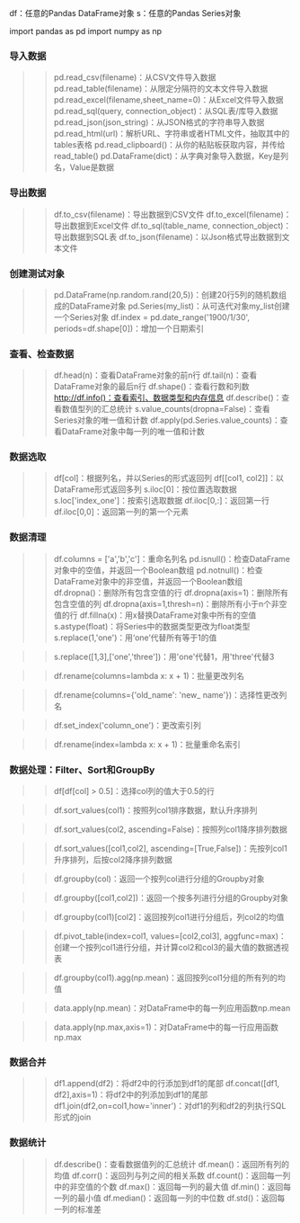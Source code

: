 df：任意的Pandas DataFrame对象
s：任意的Pandas Series对象

import pandas as pd
import numpy as np

### 导入数据
>> pd.read_csv(filename)：从CSV文件导入数据
>> pd.read_table(filename)：从限定分隔符的文本文件导入数据
>> pd.read_excel(filename,sheet_name=0)：从Excel文件导入数据
>> pd.read_sql(query, connection_object)：从SQL表/库导入数据
>> pd.read_json(json_string)：从JSON格式的字符串导入数据
>> pd.read_html(url)：解析URL、字符串或者HTML文件，抽取其中的tables表格
>> pd.read_clipboard()：从你的粘贴板获取内容，并传给read_table()
>> pd.DataFrame(dict)：从字典对象导入数据，Key是列名，Value是数据

### 导出数据
>> df.to_csv(filename)：导出数据到CSV文件
>> df.to_excel(filename)：导出数据到Excel文件
>> df.to_sql(table_name, connection_object)：导出数据到SQL表
>> df.to_json(filename)：以Json格式导出数据到文本文件

### 创建测试对象
>> pd.DataFrame(np.random.rand(20,5))：创建20行5列的随机数组成的DataFrame对象
>> pd.Series(my_list)：从可迭代对象my_list创建一个Series对象
>> df.index = pd.date_range('1900/1/30', periods=df.shape[0])：增加一个日期索引

### 查看、检查数据
>> df.head(n)：查看DataFrame对象的前n行
>> df.tail(n)：查看DataFrame对象的最后n行
>> df.shape()：查看行数和列数
>> http://df.info()：查看索引、数据类型和内存信息
>> df.describe()：查看数值型列的汇总统计
>> s.value_counts(dropna=False)：查看Series对象的唯一值和计数
>> df.apply(pd.Series.value_counts)：查看DataFrame对象中每一列的唯一值和计数

### 数据选取
>> df[col]：根据列名，并以Series的形式返回列
>> df[[col1, col2]]：以DataFrame形式返回多列
>> s.iloc[0]：按位置选取数据
>> s.loc['index_one']：按索引选取数据
>> df.iloc[0,:]：返回第一行
>> df.iloc[0,0]：返回第一列的第一个元素

### 数据清理
>> df.columns = ['a','b','c']：重命名列名
>> pd.isnull()：检查DataFrame对象中的空值，并返回一个Boolean数组
>> pd.notnull()：检查DataFrame对象中的非空值，并返回一个Boolean数组
>> df.dropna()：删除所有包含空值的行
>> df.dropna(axis=1)：删除所有包含空值的列
>> df.dropna(axis=1,thresh=n)：删除所有小于n个非空值的行
>> df.fillna(x)：用x替换DataFrame对象中所有的空值
>> s.astype(float)：将Series中的数据类型更改为float类型
>> s.replace(1,'one')：用‘one’代替所有等于1的值

>> s.replace([1,3],['one','three'])：用'one'代替1，用'three'代替3

>> df.rename(columns=lambda x: x + 1)：批量更改列名

>> df.rename(columns={'old_name': 'new_ name'})：选择性更改列名

>> df.set_index('column_one')：更改索引列

>> df.rename(index=lambda x: x + 1)：批量重命名索引

### 数据处理：Filter、Sort和GroupBy

>> df[df[col] > 0.5]：选择col列的值大于0.5的行

>> df.sort_values(col1)：按照列col1排序数据，默认升序排列

>> df.sort_values(col2, ascending=False)：按照列col1降序排列数据

>> df.sort_values([col1,col2], ascending=[True,False])：先按列col1升序排列，后按col2降序排列数据

>> df.groupby(col)：返回一个按列col进行分组的Groupby对象

>> df.groupby([col1,col2])：返回一个按多列进行分组的Groupby对象

>> df.groupby(col1)[col2]：返回按列col1进行分组后，列col2的均值

>> df.pivot_table(index=col1, values=[col2,col3], aggfunc=max)：创建一个按列col1进行分组，并计算col2和col3的最大值的数据透视表

>> df.groupby(col1).agg(np.mean)：返回按列col1分组的所有列的均值

>> data.apply(np.mean)：对DataFrame中的每一列应用函数np.mean

>> data.apply(np.max,axis=1)：对DataFrame中的每一行应用函数np.max


### 数据合并
>> df1.append(df2)：将df2中的行添加到df1的尾部
>> df.concat([df1, df2],axis=1)：将df2中的列添加到df1的尾部
>> df1.join(df2,on=col1,how='inner')：对df1的列和df2的列执行SQL形式的join

### 数据统计
>> df.describe()：查看数据值列的汇总统计
>> df.mean()：返回所有列的均值
>> df.corr()：返回列与列之间的相关系数
>> df.count()：返回每一列中的非空值的个数
>> df.max()：返回每一列的最大值
>> df.min()：返回每一列的最小值
>> df.median()：返回每一列的中位数
>> df.std()：返回每一列的标准差